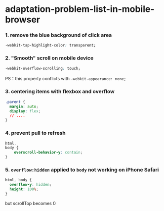 # adaptation-problem-list-in-mobile-browser

### 1.  remove the blue background of click area
```css
-webkit-tap-highlight-color: transparent;
```

### 2. "Smooth" scroll on mobile device
```css
-webkit-overflow-scrolling: touch;
```
PS：this property conflicts with `-webkit-appearance: none;`

### 3. centering items with flexbox and overflow
```css
.parent {
  margin: auto;
  display: flex;
  // ....
}
```

### 4. prevent pull to refresh
```css
html,
body {
    overscroll-behavior-y: contain;
}
```

### 5. `overflow:hidden` applied to `body` not working on iPhone Safari
```css
html, body {
  overflow-y: hidden;
  height: 100%;
}
```
but scrollTop becomes 0
